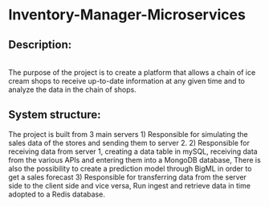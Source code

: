 # Inventory-Manager-Microservices

<h2>Description:</h2>
<br>
The purpose of the project is to create a platform that allows a chain of ice cream shops to receive up-to-date information at any given time and to analyze the data in the chain of shops.


<h2>System structure:</h2>
The project is built from 3 main servers
1) Responsible for simulating the sales data of the stores and sending them to server 2.
2) Responsible for receiving data from server 1, creating a data table in mySQL,
receiving data from the various APIs and entering them into a MongoDB database,
There is also the possibility to create a prediction model through BigML in order to get a sales forecast
3) Responsible for transferring data from the server side to the client side and vice versa,
Run ingest and retrieve data in time adopted to a Redis database.
